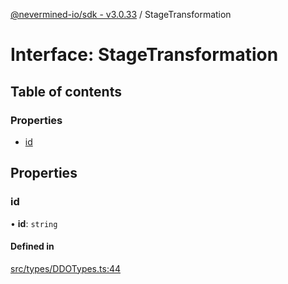 [@nevermined-io/sdk - v3.0.33](../code-reference.md) / StageTransformation

# Interface: StageTransformation

## Table of contents

### Properties

- [id](StageTransformation.md#id)

## Properties

### id

• **id**: `string`

#### Defined in

[src/types/DDOTypes.ts:44](https://github.com/nevermined-io/sdk-js/blob/a526f8f91dd570a90afee06fd5e4f65189b252b8/src/types/DDOTypes.ts#L44)
